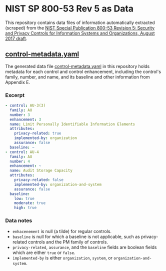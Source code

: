 NIST SP 800-53 Rev 5 as Data
============================

This repository contains data files of information automatically extracted
(scraped) from the [NIST Special Publication 800-53 Revision 5: Security and
Privacy Controls for Information Systems and Organizations, August 2017 draft](https://csrc.nist.gov/publications/detail/sp/800-53/rev-5/draft).

## [control-metadata.yaml](control-metadata.yaml)

The generated data file [control-metadata.yaml](control-metadata.yaml) in this
repository holds metadata for each control
and control enhancement, including the control's family, number, and name, and
its baseline and other information from Appendix E.

### Excerpt

```yaml
- control: AU-3(3)
  family: AU
  number: 3
  enhancement: 3
  name: Limit Personally Identifiable Information Elements
  attributes:
    privacy-related: true
    implemented-by: organization
    assurance: false
  baseline: ~
- control: AU-4
  family: AU
  number: 4
  enhancement: ~
  name: Audit Storage Capacity
  attributes:
    privacy-related: false
    implemented-by: organization-and-system
    assurance: false
  baseline:
    low: true
    moderate: true
    high: true
```

### Data notes

* `enhacenement` is null (a tilde) for regular controls.
* `baseline` is null for which a baseline is not applicable, such as privacy-related controls
  and the PM family of controls.
* `privacy-related`, `assurance`, and the `baseline` fields are boolean fields which are either `true` or `false`.
* `implemented-by` is either `organization`, `system`, or `organization-and-system`.
